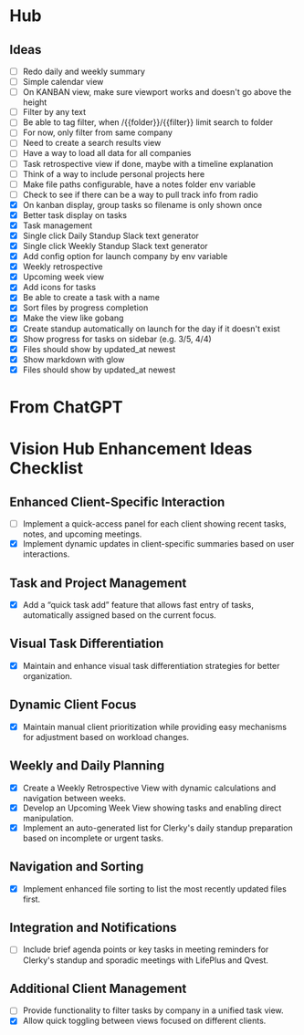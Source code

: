 # Hub

## Ideas

- [ ] Redo daily and weekly summary
- [ ] Simple calendar view
- [ ] On KANBAN view, make sure viewport works and doesn't go above the height
- [ ] Filter by any text
- [ ] Be able to tag filter, when /{{folder}}/{{filter}} limit search to folder
- [ ] For now, only filter from same company
- [ ] Need to create a search results view
- [ ] Have a way to load all data for all companies
- [ ] Task retrospective view if done, maybe with a timeline explanation
- [ ] Think of a way to include personal projects here
- [ ] Make file paths configurable, have a notes folder env variable
- [ ] Check to see if there can be a way to pull track info from radio
- [x] On kanban display, group tasks so filename is only shown once
- [x] Better task display on tasks
- [x] Task management
- [x] Single click Daily Standup Slack text generator
- [x] Single click Weekly Standup Slack text generator
- [x] Add config option for launch company by env variable
- [x] Weekly retrospective
- [x] Upcoming week view
- [x] Add icons for tasks
- [x] Be able to create a task with a name
- [x] Sort files by progress completion
- [x] Make the view like gobang
- [x] Create standup automatically on launch for the day if it doesn't exist
- [x] Show progress for tasks on sidebar (e.g. 3/5, 4/4)
- [x] Files should show by updated_at newest
- [x] Show markdown with glow
- [x] Files should show by updated_at newest

# From ChatGPT

# Vision Hub Enhancement Ideas Checklist

## Enhanced Client-Specific Interaction
- [ ] Implement a quick-access panel for each client showing recent tasks, notes, and upcoming meetings.
- [x] Implement dynamic updates in client-specific summaries based on user interactions.

## Task and Project Management
- [x] Add a “quick task add” feature that allows fast entry of tasks, automatically assigned based on the current focus.

## Visual Task Differentiation
- [x] Maintain and enhance visual task differentiation strategies for better organization.

## Dynamic Client Focus
- [x] Maintain manual client prioritization while providing easy mechanisms for adjustment based on workload changes.

## Weekly and Daily Planning
- [x] Create a Weekly Retrospective View with dynamic calculations and navigation between weeks.
- [x] Develop an Upcoming Week View showing tasks and enabling direct manipulation.
- [x] Implement an auto-generated list for Clerky's daily standup preparation based on incomplete or urgent tasks.

## Navigation and Sorting
- [x] Implement enhanced file sorting to list the most recently updated files first.

## Integration and Notifications
- [ ] Include brief agenda points or key tasks in meeting reminders for Clerky's standup and sporadic meetings with LifePlus and Qvest.

## Additional Client Management
- [ ] Provide functionality to filter tasks by company in a unified task view.
- [x] Allow quick toggling between views focused on different clients.
